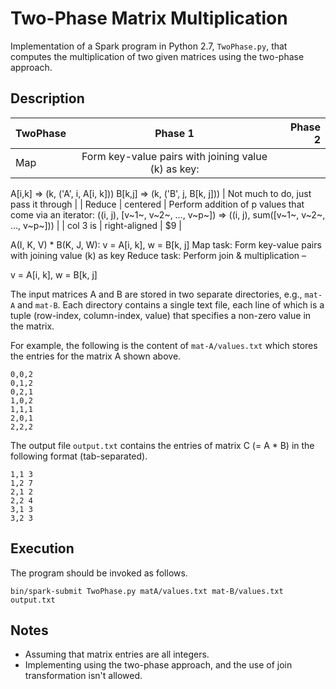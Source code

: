 # Two-Phase Matrix Multiplication

Implementation of a Spark program in Python 2.7, `TwoPhase.py`, that computes the multiplication of two given matrices using the two-phase approach.

## Description


| TwoPhase | Phase 1 | Phase 2 |
|----------|:-------------:|-----:|
| Map | Form key-value pairs with joining value (k) as key: 
A[i,k] => (k, ('A', i, A[i, k]))
B[k,j] => (k, ('B', j, B[k, j])) | Not much to do, just pass it through |
| Reduce |    centered   | Perform addition of p values that come via an iterator: ((i, j), [v~1~, v~2~, …, v~p~]) => ((i, j), sum([v~1~, v~2~, …, v~p~])) |
| col 3 is | right-aligned |   $9 |

A(I, K, V) * B(K, J, W): v = A[i, k], w = B[k, j]
Map task: Form key-value pairs with joining value (k) as key
Reduce task: Perform join & multiplication
–

v = A[i, k], w = B[k, j]

The input matrices A and B are stored in two separate directories, e.g., `mat-A` and `mat-B`. Each directory contains a single text file, each line of which is a tuple (row-index, column-index, value) that specifies a non-zero value in the matrix.

For example, the following is the content of `mat-A/values.txt` which stores the entries for the matrix A shown above.
```
0,0,2
0,1,2
0,2,1
1,0,2
1,1,1
2,0,1
2,2,2
```

The output file `output.txt` contains the entries of matrix C (= A * B) in the following format (tab-separated).
```
1,1 3
1,2 7
2,1 2
2,2 4
3,1 3
3,2 3
```
## Execution

The program should be invoked as follows.
```
bin/spark-submit TwoPhase.py matA/values.txt mat-B/values.txt output.txt
```

## Notes

- Assuming that matrix entries are all integers.
- Implementing using the two-phase approach, and the use of join transformation isn't allowed.